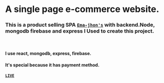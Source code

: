 # A single page e-commerce website.

### This is a product selling SPA [`Ema-jhon's`](https://ema-john-simple-902ef.firebaseapp.com) with backend.Node, mongodb firebase and express I Used to create this  project.
</br>

####  I use react, mongodb, express, firebase.
#### It's special because it has payment method.

#### [`LIVE`](https://ema-john-simple-902ef.firebaseapp.com)

